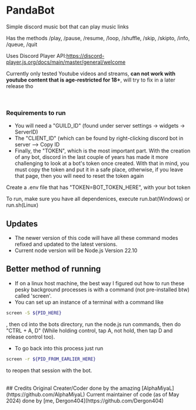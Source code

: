 # PandaBot

Simple discord music bot that can play music links

Has the methods /play, /pause, /resume, /loop, /shuffle, /skip, /skipto, /info, /queue, /quit

Uses Discord Player API:https://discord-player.js.org/docs/main/master/general/welcome

Currently only tested Youtube videos and streams, **can not work with youtube content that is age-restricted for 18+**, will try to fix in a later release tho

<br />

### Requirements to run
- You will need a "GUILD_ID" (found under server settings -> widgets -> ServerID)
- The "CLIENT_ID" (which can be found by right-clicking discord bot in server --> Copy ID
- Finally, the "TOKEN", which is the most important part. With the creation of any bot, discord in the last couple of years has made it more challenging to look at a bot's token once created.
  With that in mind, you must copy the token and put it in a safe place, otherwise, if you leave that page, then you will need to reset the token again

Create a .env file that has "TOKEN=BOT_TOKEN_HERE", with your bot token

To run, make sure you have all dependenices, execute run.bat(Windows) or run.sh(Linux)


## Updates
- The newer version of this code will have all these command modes refixed and updated to the latest versions.
- Current node version will be Node.js Version 22.10

## Better method of running
- If on a linux host machine, the best way I figured out how to run these pesky background processes is with a command (not pre-installed btw) called 'screen'.
- You can set up an instance of a terminal with a command like
```bash
screen -S ${PID_HERE}
```
, then cd into the bots directory, run the node.js run commands, then do "CTRL + A, D" (While holding control, tap A, not hold, then tap D and release control too).
- To go back into this process just run
```bash
screen -r ${PID_FROM_EARLIER_HERE}
```
to reopen that session with the bot.

<br />
## Credits
Original Creater/Coder done by the amazing [AlphaMiyaL](https://github.com/AlphaMiyaL)
Current maintainer of code (as of May 2024) done by [me, Dergon404](https://github.com/Dergon404)
